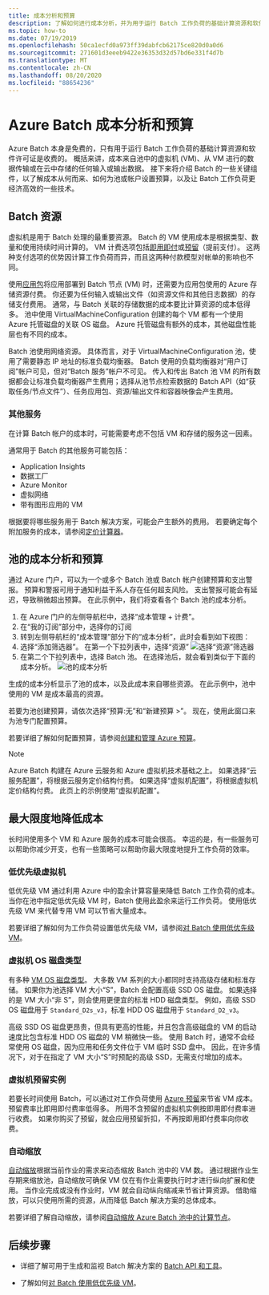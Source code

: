 ```yaml
---
title: 成本分析和预算
description: 了解如何进行成本分析，并为用于运行 Batch 工作负荷的基础计算资源和软件许可证设置预算。
ms.topic: how-to
ms.date: 07/19/2019
ms.openlocfilehash: 50ca1ecfd0a973ff39dabfcb62175ce820d0a0d6
ms.sourcegitcommit: 271601d3eeeb9422e36353d32d57bd6e331f4d7b
ms.translationtype: MT
ms.contentlocale: zh-CN
ms.lasthandoff: 08/20/2020
ms.locfileid: "88654236"
---
```

# <a name="cost-analysis-and-budgets-for-azure-batch"></a>Azure Batch 成本分析和预算

Azure Batch 本身是免费的，只有用于运行 Batch 工作负荷的基础计算资源和软件许可证是收费的。 概括来讲，成本来自池中的虚拟机 (VM)、从 VM 进行的数据传输或在云中存储的任何输入或输出数据。 接下来将介绍 Batch 的一些关键组件，以了解成本从何而来、如何为池或帐户设置预算，以及让 Batch 工作负荷更经济高效的一些技术。

## <a name="batch-resources"></a>Batch 资源

虚拟机是用于 Batch 处理的最重要资源。 Batch 的 VM 使用成本是根据类型、数量和使用持续时间计算的。 VM 计费选项包括[即用即付](https://azure.microsoft.com/offers/ms-azr-0003p/)或[预留](../cost-management-billing/reservations/save-compute-costs-reservations.md)（提前支付）。 这两种支付选项的优势因计算工作负荷而异，而且这两种付款模型对帐单的影响也不同。

使用[应用包](batch-application-packages.md)将应用部署到 Batch 节点 (VM) 时，还需要为应用包使用的 Azure 存储资源付费。 你还要为任何输入或输出文件（如资源文件和其他日志数据）的存储支付费用。 通常，与 Batch 关联的存储数据的成本要比计算资源的成本低得多。 池中使用 VirtualMachineConfiguration 创建的每个 VM 都有一个使用 Azure 托管磁盘的关联 OS 磁盘。 Azure 托管磁盘有额外的成本，其他磁盘性能层也有不同的成本。

Batch 池使用网络资源。 具体而言，对于 VirtualMachineConfiguration 池，使用了需要静态 IP 地址的标准负载均衡器。 Batch 使用的负载均衡器对“用户订阅”帐户可见，但对“Batch 服务”帐户不可见。 传入和传出 Batch 池 VM 的所有数据都会让标准负载均衡器产生费用；选择从池节点检索数据的 Batch API（如“获取任务/节点文件”）、任务应用包、资源/输出文件和容器映像会产生费用。

### <a name="additional-services"></a>其他服务

在计算 Batch 帐户的成本时，可能需要考虑不包括 VM 和存储的服务这一因素。

通常用于 Batch 的其他服务可能包括：

- Application Insights
- 数据工厂
- Azure Monitor
- 虚拟网络
- 带有图形应用的 VM

根据要将哪些服务用于 Batch 解决方案，可能会产生额外的费用。 若要确定每个附加服务的成本，请参阅[定价计算器](https://azure.microsoft.com/pricing/calculator/)。

## <a name="cost-analysis-and-budget-for-a-pool"></a>池的成本分析和预算

通过 Azure 门户，可以为一个或多个 Batch 池或 Batch 帐户创建预算和支出警报。 预算和警报可用于通知利益干系人存在任何超支风险。 支出警报可能会有延迟，导致稍微超出预算。 在此示例中，我们将查看各个 Batch 池的成本分析。

1. 在 Azure 门户的左侧导航栏中，选择“成本管理 + 计费”。
1. 在“我的订阅”部分中，选择你的订阅
1. 转到左侧导航栏的“成本管理”部分下的“成本分析”，此时会看到如下视图：
1. 选择“添加筛选器”。 在第一个下拉列表中，选择“资源” ![选择“资源”筛选器](./media/batch-budget/resource-filter.png)
1. 在第二个下拉列表中，选择 Batch 池。 在选择池后，就会看到类似于下面的成本分析。
    ![池的成本分析](./media/batch-budget/pool-cost-analysis.png)

生成的成本分析显示了池的成本，以及此成本来自哪些资源。 在此示例中，池中使用的 VM 是成本最高的资源。

若要为池创建预算，请依次选择“预算:无”和“新建预算 >”。 现在，使用此窗口来为池专门配置预算。

若要详细了解如何配置预算，请参阅[创建和管理 Azure 预算](../cost-management-billing/costs/tutorial-acm-create-budgets.md)。

> [!NOTE]
> Azure Batch 构建在 Azure 云服务和 Azure 虚拟机技术基础之上。 如果选择“云服务配置”，将根据云服务定价结构付费。 如果选择“虚拟机配置”，将根据虚拟机定价结构付费。 此页上的示例使用“虚拟机配置”。

## <a name="minimize-cost"></a>最大限度地降低成本

长时间使用多个 VM 和 Azure 服务的成本可能会很高。 幸运的是，有一些服务可以帮助你减少开支，也有一些策略可以帮助你最大限度地提升工作负荷的效率。

### <a name="low-priority-virtual-machines"></a>低优先级虚拟机

低优先级 VM 通过利用 Azure 中的盈余计算容量来降低 Batch 工作负荷的成本。 当你在池中指定低优先级 VM 时，Batch 使用此盈余来运行工作负荷。 使用低优先级 VM 来代替专用 VM 可以节省大量成本。

若要详细了解如何为工作负荷设置低优先级 VM，请参阅[对 Batch 使用低优先级 VM](batch-low-pri-vms.md)。

### <a name="virtual-machine-os-disk-type"></a>虚拟机 OS 磁盘类型

有多种 [VM OS 磁盘类型](../virtual-machines/disks-types.md)。 大多数 VM 系列的大小都同时支持高级存储和标准存储。 如果你为池选择 VM 大小“S”，Batch 会配置高级 SSD OS 磁盘。 如果选择的是 VM 大小“非 S”，则会使用更便宜的标准 HDD 磁盘类型。 例如，高级 SSD OS 磁盘用于 `Standard_D2s_v3`，标准 HDD OS 磁盘用于 `Standard_D2_v3`。

高级 SSD OS 磁盘更昂贵，但具有更高的性能，并且包含高级磁盘的 VM 的启动速度比包含标准 HDD OS 磁盘的 VM 稍微快一些。 使用 Batch 时，通常不会经常使用 OS 磁盘，因为应用和任务文件位于 VM 临时 SSD 盘中。 因此，在许多情况下，对于在指定了 VM 大小“S”时预配的高级 SSD，无需支付增加的成本。

### <a name="reserved-virtual-machine-instances"></a>虚拟机预留实例

若要长时间使用 Batch，可以通过对工作负荷使用 [Azure 预留](../cost-management-billing/reservations/save-compute-costs-reservations.md)来节省 VM 成本。 预留费率比即用即付费率低得多。 所用不含预留的虚拟机实例按即用即付费率进行收费。 如果你购买了预留，就会应用预留折扣，不再按即用即付费率向你收费。

### <a name="automatic-scaling"></a>自动缩放

[自动缩放](batch-automatic-scaling.md)根据当前作业的需求来动态缩放 Batch 池中的 VM 数。 通过根据作业生存期来缩放池，自动缩放可确保 VM 仅在有作业需要执行时才进行纵向扩展和使用。 当作业完成或没有作业时，VM 就会自动纵向缩减来节省计算资源。 借助缩放，可以只使用所需的资源，从而降低 Batch 解决方案的总体成本。

若要详细了解自动缩放，请参阅[自动缩放 Azure Batch 池中的计算节点](batch-automatic-scaling.md)。

## <a name="next-steps"></a>后续步骤

- 详细了解可用于生成和监视 Batch 解决方案的 [Batch API 和工具](batch-apis-tools.md)。  

- 了解如何[对 Batch 使用低优先级 VM](batch-low-pri-vms.md)。
